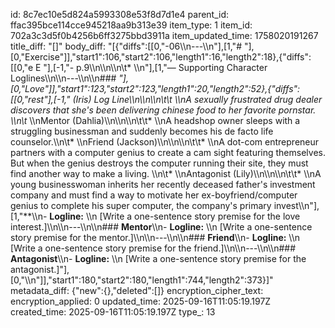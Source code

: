 id: 8c7ec10e5d824a5993308e53f8d7d1e4
parent_id: ffac395bce114cce945218aa9b313e39
item_type: 1
item_id: 702a3c3d5f0b4256b6ff3275bbd3911a
item_updated_time: 1758020191267
title_diff: "[]"
body_diff: "[{\"diffs\":[[0,\"-06\\\n---\\\n\"],[1,\"# \"],[0,\"Exercise\"]],\"start1\":106,\"start2\":106,\"length1\":16,\"length2\":18},{\"diffs\":[[0,\"e E \"],[-1,\"- p.9\\\n\\\n\\\n\\t* \\\n\"],[1,\"— Supporting Character Loglines\\\n\\\n---\\\n\\\n### **\"],[0,\"Love\"]],\"start1\":123,\"start2\":123,\"length1\":20,\"length2\":52},{\"diffs\":[[0,\"rest\"],[-1,\" (Iris) Log Line\\\n\\\n\\\n\\t\\t* \\\nA sexually frustrated drug dealer discovers that she's been delivering chinese food to her favorite pornstar. \\\n\\t* \\\nMentor (Dahlia)\\\n\\\n\\\n\\t\\t* \\\nA headshop owner sleeps with a struggling businessman and suddenly becomes his de facto  life counselor.\\\n\\t* \\\nFriend (Jackson)\\\n\\\n\\\n\\t\\t* \\\nA dot-com entrepreneur partners with a computer genius to create a cam sight featuring themselves. But when the genius destroys the computer running their site, they must find another way to make a living.  \\\n\\t* \\\nAntagonist (Lily)\\\n\\\n\\\n\\t\\t* \\\nA young businesswoman inherits her recently deceased father's investment company and must find a way to motivate her ex-boyfriend/computer genius to complete his super computer, the company's primary invest\\\n\"],[1,\"**\\\n- **Logline:**  \\\n  [Write a one-sentence story premise for the love interest.]\\\n\\\n---\\\n\\\n### **Mentor**\\\n- **Logline:**  \\\n  [Write a one-sentence story premise for the mentor.]\\\n\\\n---\\\n\\\n### **Friend**\\\n- **Logline:**  \\\n  [Write a one-sentence story premise for the friend.]\\\n\\\n---\\\n\\\n### **Antagonist**\\\n- **Logline:**  \\\n  [Write a one-sentence story premise for the antagonist.]\"],[0,\"\\\n\"]],\"start1\":180,\"start2\":180,\"length1\":744,\"length2\":373}]"
metadata_diff: {"new":{},"deleted":[]}
encryption_cipher_text: 
encryption_applied: 0
updated_time: 2025-09-16T11:05:19.197Z
created_time: 2025-09-16T11:05:19.197Z
type_: 13